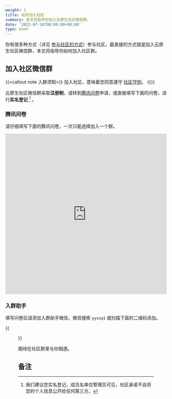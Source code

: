 ```yaml
---
weight: 1
title: 如何加入社区
summary: 本文将指导你加入云原生社区微信群。
date: '2022-07-16T00:00:00+08:00'
type: book
---
```


你有很多种方式（详见 [参与社区的方式](../involve)）参与社区，最直接的方式就是加入云原生社区微信群，本文将指导你如何加入社区群。

## 加入社区微信群

{{<callout note 入群须知>}}
加入社区，意味着您同意遵守 [社区守则](../policy/)。
{{</callout>}}

云原生社区微信群采取**注册制**，请转到[腾讯问卷](https://wj.qq.com/s2/5479026/bf82/)申请，或直接填写下面的问卷，进行**实名登记** [^1] 。

### 腾讯问卷

请仔细填写下面的腾讯问卷，一次只能选择加入一个群。

<iframe height="500" width="100%" id="tencent_survey" src="https://wj.qq.com/s2/5479026/bf82/" frameborder="0" onload="" allowfullscreen sandbox="allow-same-origin allow-scripts allow-modals allow-downloads allow-forms allow-popups"></iframe>

### 入群助手

填写问卷后请添加入群助手微信，微信搜索 `yyssq1` 或扫描下面的二维码添加。

{{<figure title="入群助手二维码" alt="入群助手二维码" src="/img/yyssq1-wechat.jpg" width="128px">}}

期待在社区群里与你相遇。

## 备注

[^1]: 我们建议您实名登记，成员名单仅管理员可见，社区承诺不会将您的个人信息公开给任何第三方。

